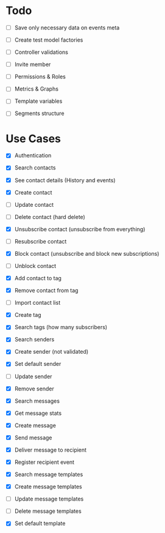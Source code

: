 # Todo

- [ ] Save only necessary data on events meta
- [ ] Create test model factories
- [ ] Controller validations

- [ ] Invite member
- [ ] Permissions & Roles
- [ ] Metrics & Graphs
- [ ] Template variables
- [ ] Segments structure

# Use Cases

- [x] Authentication
- [x] Search contacts
- [x] See contact details (History and events)
- [x] Create contact
- [ ] Update contact
- [ ] Delete contact (hard delete)
- [x] Unsubscribe contact (unsubscribe from everything)
- [ ] Resubscribe contact
- [x] Block contact (unsubscribe and block new subscriptions)
- [ ] Unblock contact
- [x] Add contact to tag
- [x] Remove contact from tag
- [ ] Import contact list
- [x] Create tag
- [x] Search tags (how many subscribers)
- [x] Search senders
- [x] Create sender (not validated)
- [x] Set default sender
- [ ] Update sender
- [x] Remove sender
- [x] Search messages
- [x] Get message stats
- [x] Create message
- [x] Send message
- [x] Deliver message to recipient
- [x] Register recipient event
- [x] Search message templates
- [x] Create message templates
- [ ] Update message templates
- [ ] Delete message templates
- [x] Set default template


